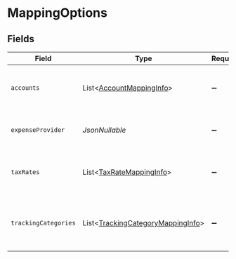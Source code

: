 # MappingOptions


## Fields

| Field                                                                                       | Type                                                                                        | Required                                                                                    | Description                                                                                 | Example                                                                                     |
| ------------------------------------------------------------------------------------------- | ------------------------------------------------------------------------------------------- | ------------------------------------------------------------------------------------------- | ------------------------------------------------------------------------------------------- | ------------------------------------------------------------------------------------------- |
| `accounts`                                                                                  | List<[AccountMappingInfo](../../models/components/AccountMappingInfo.md)>                   | :heavy_minus_sign:                                                                          | Array of available accounts for mapping.                                                    |                                                                                             |
| `expenseProvider`                                                                           | *JsonNullable<String>*                                                                      | :heavy_minus_sign:                                                                          | Name of the expense integration.                                                            | Partner Expense                                                                             |
| `taxRates`                                                                                  | List<[TaxRateMappingInfo](../../models/components/TaxRateMappingInfo.md)>                   | :heavy_minus_sign:                                                                          | Array of available tax rates for mapping.                                                   |                                                                                             |
| `trackingCategories`                                                                        | List<[TrackingCategoryMappingInfo](../../models/components/TrackingCategoryMappingInfo.md)> | :heavy_minus_sign:                                                                          | Array of available tracking categories for mapping.                                         |                                                                                             |